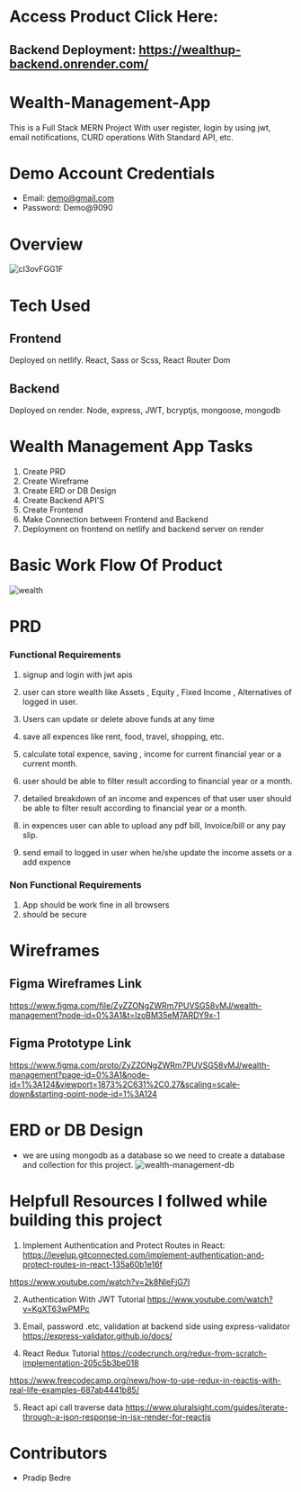 # Access Product Click Here: 
## Backend Deployment: https://wealthup-backend.onrender.com/

# Wealth-Management-App
This is a Full Stack MERN Project With user register, login by using jwt, email notifications, CURD operations With Standard API, etc.

# Demo Account Credentials 
- Email: demo@gmail.com
- Password: Demo@9090

# Overview
![cI3ovFGG1F](https://user-images.githubusercontent.com/60803643/214389853-fea9a14c-b506-4cb8-84d2-09f2e7cb8acf.gif)


# Tech Used
## Frontend
Deployed on netlify.
React, Sass or Scss, React Router Dom

## Backend
Deployed on render.
Node, express, JWT, bcryptjs, mongoose, mongodb

# Wealth Management App Tasks
1. Create PRD
2. Create Wireframe
3. Create ERD or DB Design 
4. Create Backend API'S
5. Create Frontend
6. Make Connection between Frontend and Backend
6. Deployment on frontend on netlify and backend server on render 



# Basic Work Flow Of Product 
![wealth](https://user-images.githubusercontent.com/60803643/208255888-11b15680-1516-4bfa-9620-ea05981f2019.png)


# PRD 
### Functional Requirements
1. signup and login with jwt apis 

2. user can store wealth like  Assets , Equity , Fixed Income , Alternatives of logged in user.

3. Users can update or delete above funds at any time

4. save all expences like  rent, food, travel, shopping, etc.

5. calculate total expence, saving , income for current financial year or a current month.

6. user should be able to filter result according to financial year or a month.

6. detailed breakdown of an income and expences of that user user should be able to filter result according to financial year or a  month.

7. in expences user can able to upload any pdf bill, Invoice/bill or any pay slip.

8. send email to logged in user when he/she update the income assets or a add expence

### Non Functional Requirements
1. App should be work fine in all browsers
2. should be secure


# Wireframes
## Figma Wireframes Link
https://www.figma.com/file/ZyZZONgZWRm7PUVSG58vMJ/wealth-management?node-id=0%3A1&t=lzoBM35eM7ARDY9x-1

## Figma Prototype Link
https://www.figma.com/proto/ZyZZONgZWRm7PUVSG58vMJ/wealth-management?page-id=0%3A1&node-id=1%3A124&viewport=1873%2C631%2C0.27&scaling=scale-down&starting-point-node-id=1%3A124



# ERD or DB Design 
- we are using mongodb as a database so we need to create a database and collection for this project.
![wealth-management-db](https://user-images.githubusercontent.com/60803643/209372203-3115d15a-76fe-478e-a133-3adee6ba2d47.jpg)


# Helpfull Resources I follwed while building this project
1. Implement Authentication and Protect Routes in React: 
https://levelup.gitconnected.com/implement-authentication-and-protect-routes-in-react-135a60b1e16f

https://www.youtube.com/watch?v=2k8NleFjG7I

2. Authentication With JWT Tutorial
https://www.youtube.com/watch?v=KgXT63wPMPc

3. Email, password .etc, validation at backend side using express-validator
https://express-validator.github.io/docs/

4. React Redux Tutorial
https://codecrunch.org/redux-from-scratch-implementation-205c5b3be018

https://www.freecodecamp.org/news/how-to-use-redux-in-reactjs-with-real-life-examples-687ab4441b85/

5. React api call traverse data
https://www.pluralsight.com/guides/iterate-through-a-json-response-in-jsx-render-for-reactjs

# Contributors
- Pradip Bedre

